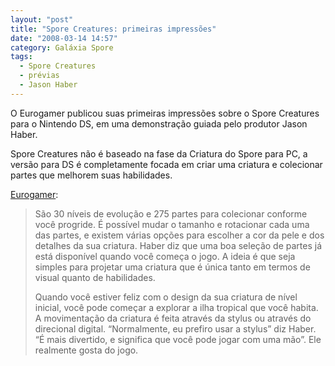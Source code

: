 ```yaml
---
layout: "post"
title: "Spore Creatures: primeiras impressões"
date: "2008-03-14 14:57"
category: Galáxia Spore
tags:
  - Spore Creatures
  - prévias
  - Jason Haber
---
```

O Eurogamer publicou suas primeiras impressões sobre o Spore Creatures para o Nintendo DS, em uma demonstração guiada pelo produtor Jason Haber.

Spore Creatures não é baseado na fase da Criatura do Spore para PC, a versão para DS é completamente focada em criar uma criatura e colecionar partes que melhorem suas habilidades.

[Eurogamer](http://www.eurogamer.net/article.php?article_id=94619):

> São 30 níveis de evolução e 275 partes para colecionar conforme você progride. É possível mudar o tamanho e rotacionar cada uma das partes, e existem várias opções para escolher a cor da pele e dos detalhes da sua criatura. Haber diz que uma boa seleção de partes já está disponível quando você começa o jogo. A ideia é que seja simples para projetar uma criatura que é única tanto em termos de visual quanto de habilidades.
>
> Quando você estiver feliz com o design da sua criatura de nível inicial, você pode começar a explorar a ilha tropical que você habita. A movimentação da criatura é feita através da stylus ou através do direcional digital. “Normalmente, eu prefiro usar a stylus” diz Haber. “É mais divertido, e significa que você pode jogar com uma mão”. Ele realmente gosta do jogo.
